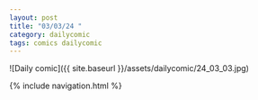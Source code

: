 ```yaml
---
layout: post
title: "03/03/24 "
category: dailycomic
tags: comics dailycomic
---
```

![Daily comic]({{ site.baseurl }}/assets/dailycomic/24_03_03.jpg)

{% include navigation.html %}

